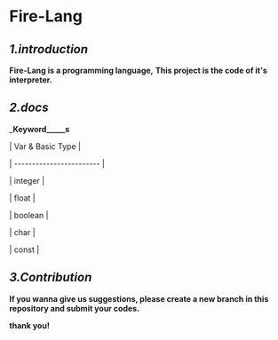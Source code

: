 # Fire-Lang



## *1.introduction*

__Fire-Lang is a programming language,__
__This project is the code of it's interpreter.__

## *2.docs*

___Keyword_____s__



| Var & Basic Type |

| ------------------------ |

| integer                  |

| float                       |

| boolean                |

| char                       |

| const                     |

## *3.Contribution*

__If you wanna give us suggestions, please create a new branch in this repository and submit your codes.__

__thank you!__

